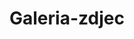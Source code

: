# Galeria-zdjec
<!DOCTYPE html>
<html>
    <head>
        <meta charset="utf-8">
        <title>testowa.pl</title>
        <style>
      
        body{
         color: white; 
    background: #396f38;
    margin: 0;
  
   
        }
       .menu-1{
           background: white;
           top: 0px;
           width: 100%;
           height: 70px;
           position: absolute;
           font-family: Arial;
           float: left;
          left: 0px;
       }
       #aut{
        
         color: green;  
       }
      #klik{
         color: grey; 
      }
      #lokko{
          position: absolute;
          top: 40px;
          left: 127px;
          font-family: Arial;
          
      }
      nav{
          text-decoration: none;
      }
      a{
        text-decoration: none;
        color: black;
       
      }
      a:hover{
          background-color: red;
          color: white;
      }
      a:active{
          background-color: red;
            color: white;
      }
      .lok{
         position: absolute; 
         left: 00px;
      }
      .klok{
           position: absolute;
           left: 95px;
      }
      .loki{
           position: relative;
          left: 140px;
      }
      #lokiter{
          z-index: 2;
          background-color: #4e9447;
          position: absolute;
          top:300px;
          right: 0px;
         left: 0px;
         font-size: 20px;
         
      }
      #akt{
          border-bottom:1px solid white;
          
      }
      .img{
          float: left;
          top: 100px;
          left: 0px;
          width: 30%;
          height: 50%;
          position: fixed;
      }
      img {
      width: 20%;
     
      }
      #img {
       position: absolute;
       z-index: 1;
      height: 230px;
      bottom: 0px;
       top: 70px;
       width: 100%;
       right: 0px;
       left: 0px;
       }
        </style>
    </head>
    <body>
    <div class="menu-1">
    
        <p><span id="aut">Autor:</span><span id="klik"><em><strong> JAKUB<BR>WITKOWSKI</strong></em></span></p>
         </div>
         <div id="lokko">
        <nav>
            <a class="lok" href="https://witas-w.github.io/Aktualnosci/">Aktualności</a>
            <a class="klok" href="https://witas-w.github.io/Bloguje-witas/">Blog</a>
            <a class="loki" href="https://witas-w.github.io/Galeria-zdjec/">Zdjęcia</a>
        </nav>
        
        </div>
        
         <img id="img" src="https://upload.wikimedia.org/wikipedia/commons/0/0f/Traben-Trarbach%2C_Wolf.jpg">

        
        <div id="lokiter">
         <h3 id="akt">Galeria zdjęć</h3>
<img src="https://camo.githubusercontent.com/ec02c045e3f4c37f2255f32783469244a9ea17d8/68747470733a2f2f692e6962622e636f2f534a59395947582f44382d42392d41372d45342d443736392d343732372d382d4144312d353733303430392d4231352d42452e706e67">
   <img src="https://i.ibb.co/HF6M6bV/81-A58662-34-C0-493-B-B211-A59-C36416-B70.jpg">
    <img src="https://i.ibb.co/nj074kK/074-B68-BA-5-C32-4-A10-8-A89-7-D69-F6-C318-A4.png">        
<p>Wodowanie Hollendarena</p>
<img src="https://s6.ifotos.pl/img/15E84589-_qsexsra.jpg">
  <img src="https://s6.ifotos.pl/img/3DF9BB36-_qsexsxn.jpg"> 
<p>Panorama Ustki z dachu Lubicza</p> 
<img src="https://s6.ifotos.pl/img/FFB1236D-_qsexsex.jpg">
<img src="https://s6.ifotos.pl/img/E455A000-_qsexapw.jpg">
<p>Plaża wschodnia</p>
<img src="https://s6.ifotos.pl/img/D279149D-_qsexapq.jpg">
<img src="https://s6.ifotos.pl/img/55E69563-_qsexahx.jpg">
<p>Columbus festiwal wiatru</p>
<img src="https://upload.wikimedia.org/wikipedia/commons/f/f4/POL_Ustka_ul_Wyszy%C5%84skiego-_ratusz.jpg">
<p>Urząd miasta</p>
<img src="https://s6.ifotos.pl/img/CB8F85DE-_qsenwns.jpg">
<p>Mewo navigator</p>
<img src="https://s6.ifotos.pl/img/E97B76D0-_qsenwna.jpg">
<img src="https://s6.ifotos.pl/img/FAE9271F-_qsenwqw.png">
<img src="https://s6.ifotos.pl/img/72235932-_qsenwqe.png">
<img src="https://s6.ifotos.pl/img/0068FAFE-_qsenwqs.png">
<img src="https://s6.ifotos.pl/img/C3431DA6-_qsenwqa.png">
<img src="https://s6.ifotos.pl/img/E7D4A1FA-_qsensph.png">
<img src="https://s6.ifotos.pl/img/54B847AF-_qsenspx.png">
<p>Dolina charlotty</p>
<img src="https://s6.ifotos.pl/img/CD2689FD-_qsenqhh.jpg">
<img src="https://s6.ifotos.pl/img/3FDAA6B6-_qsenqhr.jpg">
<img src="https://s6.ifotos.pl/img/70AB9560-_qsenqhx.jpg">
<p>SM PRC 112 pogłębiający kanał portowy</p>
<img src="https://s6.ifotos.pl/img/CC24A0CB-_qseehnh.jpg">
<p>Brytyjskie statki wojskowe</p>
<img src="https://s6.ifotos.pl/img/FF155FBD-_qseehnr.jpg">
<p>Statek Saba</p>
<img src="https://s6.ifotos.pl/img/CA2A7108-_qseehne.jpg">
<p>Plaża zachodnia</p>
<img src="https://s6.ifotos.pl/img/86E93E14-_qseehns.jpg">
<p>Falochron zachodni</p>
<img src="https://s6.ifotos.pl/img/B11AD23B-_qseeher.jpg">
<p>Statek piracki Dragon widok z pylonu kładki</p>
<img src="https://s6.ifotos.pl/img/4B30ABE5-_qseersw.jpg">
<img src="https://s6.ifotos.pl/img/D478BC99-_qseerss.jpg">
<img src="https://s6.ifotos.pl/img/D4CC5BDF-_qseersa.jpg">
<p>Osiedle Kościelniaka</p>
<img src="https://s6.ifotos.pl/img/4E942CF9-_qsewwph.jpg">

<img src="https://s6.ifotos.pl/img/333A4427-_qsewwpx.jpg">
<p>Kładka w Ustce</p>
<img src="https://s6.ifotos.pl/img/201907271_qseshqs.jpg">
<img src="https://s6.ifotos.pl/img/201907271_qseshqq.jpg">

<p>Sound of gavity</p>
<img src="https://s6.ifotos.pl/img/201907281_qsesrpp.jpg">

<p>Politechnika Wrocławska ośrodek wczasowy</p>

        </div>
       
   
 
    </body>
</html>
